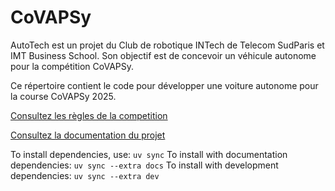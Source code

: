 # CoVAPSy

AutoTech est un projet du Club de robotique INTech de Telecom SudParis et IMT Business School. Son objectif est de concevoir un véhicule autonome pour la compétition CoVAPSy.

Ce répertoire contient le code pour développer une voiture autonome pour la course CoVAPSy 2025.

[Consultez les règles de la competition](https://ajuton-ens.github.io/CourseVoituresAutonomesSaclay/)

[Consultez la documentation du projet](https://club-intech.github.io/CoVAPSy/Lidar/)

To install dependencies, use:
  `uv sync`
To install with documentation dependencies:
  `uv sync --extra docs`
To install with development dependencies:
  `uv sync --extra dev`
